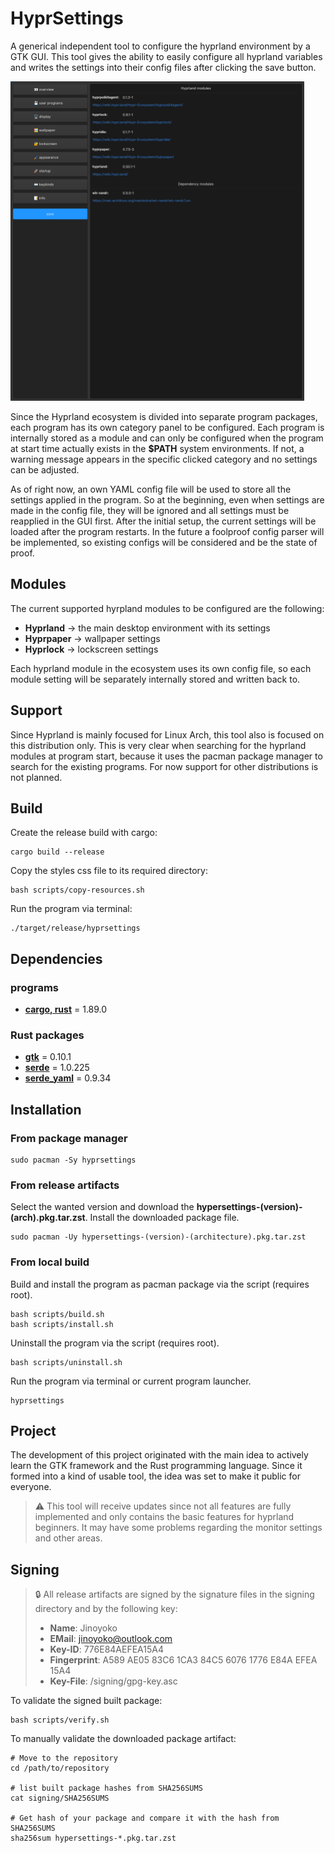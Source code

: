 # HyprSettings

A generical independent tool to configure the hyprland environment by a GTK GUI.
This tool gives the ability to easily configure all hyprland variables and writes the settings into their config files 
after clicking the save button.

<img src="docs/hyprsettings-overview.png" alt="HyprSettings Overview" height="511"/>

Since the Hyprland ecosystem is divided into separate program packages, each program has its own category panel to be configured. 
Each program is internally stored as a module and can only be configured when the program at start time actually exists
in the **$PATH** system environments. If not, a warning message appears in the specific clicked category and no settings can be adjusted.

As of right now, an own YAML config file will be used to store all the settings applied in the program. So at the beginning,
even when settings are made in the config file, they will be ignored and all settings must be reapplied in the GUI first. 
After the initial setup, the current settings will be loaded after the program restarts.
In the future a foolproof config parser will be implemented, so existing configs will be considered and be the state of proof.

## Modules
The current supported hyrpland modules to be configured are the following:
- **Hyprland** → the main desktop environment with its settings
- **Hyprpaper** → wallpaper settings
- **Hyprlock** → lockscreen settings

Each hyprland module in the ecosystem uses its own config file, so each module setting will be separately internally 
stored and written back to.

## Support
Since Hyprland is mainly focused for Linux Arch, this tool also is focused on this distribution only. 
This is very clear when searching for the hyprland modules at program start, because it uses the pacman package manager 
to search for the existing programs. For now support for other distributions is not planned.

## Build
Create the release build with cargo:
```shell
cargo build --release
```

Copy the styles css file to its required directory:
```shell
bash scripts/copy-resources.sh
```

Run the program via terminal:
```shell
./target/release/hyprsettings
```

## Dependencies

### programs
- **[cargo, rust](https://doc.rust-lang.org/cargo/)** = 1.89.0

### Rust packages
- **[gtk](https://github.com/gtk-rs/gtk4-rs)** = 0.10.1
- **[serde](https://github.com/serde-rs/serde)** = 1.0.225
- **[serde_yaml](https://github.com/dtolnay/serde-yaml)** = 0.9.34

## Installation

### From package manager
```shell
sudo pacman -Sy hyprsettings
```

### From release artifacts
Select the wanted version and download the **hypersettings-(version)-(arch).pkg.tar.zst**.
Install the downloaded package file.
```shell
sudo pacman -Uy hypersettings-(version)-(architecture).pkg.tar.zst
```

### From local build
Build and install the program as pacman package via the script (requires root).
```shell
bash scripts/build.sh
bash scripts/install.sh
```

Uninstall the program via the script (requires root).
```shell
bash scripts/uninstall.sh
```

Run the program via terminal or current program launcher.
```shell
hyprsettings
```

## Project
The development of this project originated with the main idea to actively learn the GTK framework and the Rust programming language.
Since it formed into a kind of usable tool, the idea was set to make it public for everyone.

> ⚠️ This tool will receive updates since not all features are fully implemented and only contains the basic features 
> for hyprland beginners. It may have some problems regarding the monitor settings 
> and other areas.

## Signing
> 🔒 All release artifacts are signed by the signature files in the signing directory and by the following key: 
> - **Name**: Jinoyoko
> - **EMail**: jinoyoko@outlook.com
> - **Key-ID**: 776E84AEFEA15A4
> - **Fingerprint**: A589 AE05 83C6 1CA3 84C5  6076 1776 E84A EFEA 15A4
> - **Key-File**: /signing/gpg-key.asc

To validate the signed built package:
```shell
bash scripts/verify.sh
```

To manually validate the downloaded package artifact:
```shell
# Move to the repository
cd /path/to/repository

# list built package hashes from SHA256SUMS
cat signing/SHA256SUMS

# Get hash of your package and compare it with the hash from SHA256SUMS
sha256sum hypersettings-*.pkg.tar.zst
```